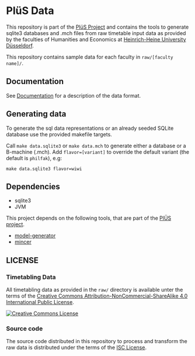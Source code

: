 # PlüS Data

This repository is part of the [PlüS Project](https://github.com/plues) and
contains the tools to generate sqlite3 databases and .mch files from raw timetable
input data as provided by the faculties of Humanities and Economics at [Heinrich-Heine University Düsseldorf](http://hhu.de).

This repository contains sample data for each faculty in `raw/[faculty name]/`.

## Documentation

See [Documentation](docs.md) for a description of the data format.

## Generating data

To generate the sql data representations or an already seeded SQLite database
use the provided makefile targets.

Call `make data.sqlite3` or `make data.mch` to generate either a database or a
B-machine (.mch). Add `flavor=[variant]` to override the default variant (the default is `philfak`), e.g:

```
make data.sqlite3 flavor=wiwi
```
## Dependencies

* sqlite3
* JVM

This project depends on the following tools, that are part of the [PlÜS project](http://tuatara.cs.uni-duesseldorf.de/groups/slottool).

* [model-generator](https://github.com/plues/model-generator)
* [mincer](https://github.com/plues/mincer)

## LICENSE

### Timetabling Data

All timetabling data as provided in the `raw/` directory is available unter the terms of the [Creative Commons Attribution-NonCommercial-ShareAlike 4.0 International Public License](http://creativecommons.org/licenses/by-nc-sa/4.0/legalcode).

[![Creative Commons License](https://i.creativecommons.org/l/by-nc-sa/4.0/88x31.png)](http://creativecommons.org/licenses/by-nc-sa/4.0/)

### Source code

The source code distributed in this repository to process and transform the raw data is distributed under the terms of the [ISC License](LICENSE).
